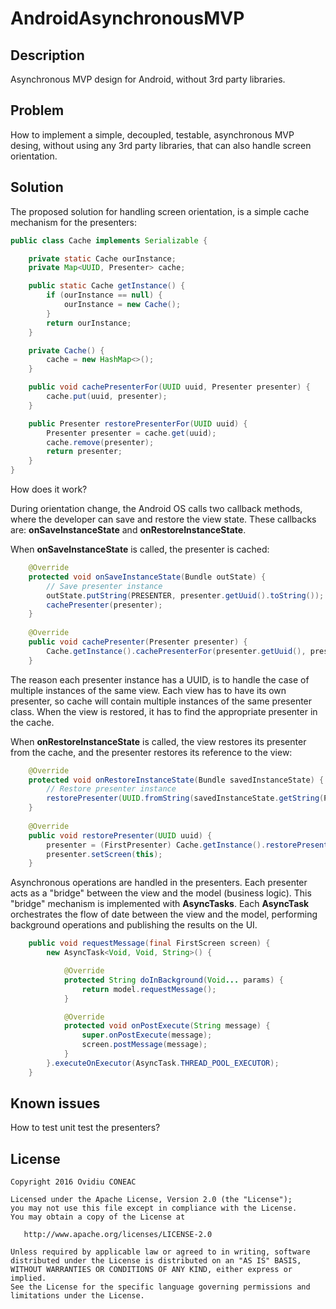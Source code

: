 # AndroidAsynchronousMVP

Description
-------
Asynchronous MVP design for Android, without 3rd party libraries.

Problem
-------
How to implement a simple, decoupled, testable, asynchronous MVP desing, without using any 3rd party libraries, that can also handle screen orientation.

Solution
-------
The proposed solution for handling screen orientation, is a simple cache mechanism for the presenters: 

```java
public class Cache implements Serializable {

    private static Cache ourInstance;
    private Map<UUID, Presenter> cache;

    public static Cache getInstance() {
        if (ourInstance == null) {
            ourInstance = new Cache();
        }
        return ourInstance;
    }

    private Cache() {
        cache = new HashMap<>();
    }

    public void cachePresenterFor(UUID uuid, Presenter presenter) {
        cache.put(uuid, presenter);
    }

    public Presenter restorePresenterFor(UUID uuid) {
        Presenter presenter = cache.get(uuid);
        cache.remove(presenter);
        return presenter;
    }
}
```

How does it work?

During orientation change, the Android OS calls two callback methods, where the developer can save and restore the view state. These callbacks are: __onSaveInstanceState__ and __onRestoreInstanceState__. 

When __onSaveInstanceState__ is called, the presenter is cached: 

```java
    @Override
    protected void onSaveInstanceState(Bundle outState) {
        // Save presenter instance
        outState.putString(PRESENTER, presenter.getUuid().toString());
        cachePresenter(presenter);
    }
    
    @Override
    public void cachePresenter(Presenter presenter) {
        Cache.getInstance().cachePresenterFor(presenter.getUuid(), presenter);
    }
```

The reason each presenter instance has a UUID, is to handle the case of multiple instances of the same view. Each view has to have its own presenter, so cache will contain multiple instances of the same presenter class. When the view is restored, it has to find the appropriate presenter in the cache.

When __onRestoreInstanceState__ is called, the view restores its presenter from the cache, and the presenter restores its reference to the view:

```java
    @Override
    protected void onRestoreInstanceState(Bundle savedInstanceState) {
        // Restore presenter instance
        restorePresenter(UUID.fromString(savedInstanceState.getString(PRESENTER)));
    }
    
    @Override
    public void restorePresenter(UUID uuid) {
        presenter = (FirstPresenter) Cache.getInstance().restorePresenterFor(uuid);
        presenter.setScreen(this);
    }
```
Asynchronous operations are handled in the presenters. Each presenter acts as a "bridge" between the view and the model (business logic). This "bridge" mechanism is implemented with __AsyncTasks__. Each __AsyncTask__ orchestrates the flow of date between the view and the model, performing background operations and publishing the results on the UI.

```java
    public void requestMessage(final FirstScreen screen) {
        new AsyncTask<Void, Void, String>() {

            @Override
            protected String doInBackground(Void... params) {
                return model.requestMessage();
            }

            @Override
            protected void onPostExecute(String message) {
                super.onPostExecute(message);
                screen.postMessage(message);
            }
        }.executeOnExecutor(AsyncTask.THREAD_POOL_EXECUTOR);
    }
```

Known issues
-------
How to test unit test the presenters?

License
-------

    Copyright 2016 Ovidiu CONEAC

    Licensed under the Apache License, Version 2.0 (the "License");
    you may not use this file except in compliance with the License.
    You may obtain a copy of the License at

       http://www.apache.org/licenses/LICENSE-2.0

    Unless required by applicable law or agreed to in writing, software
    distributed under the License is distributed on an "AS IS" BASIS,
    WITHOUT WARRANTIES OR CONDITIONS OF ANY KIND, either express or implied.
    See the License for the specific language governing permissions and
    limitations under the License.
